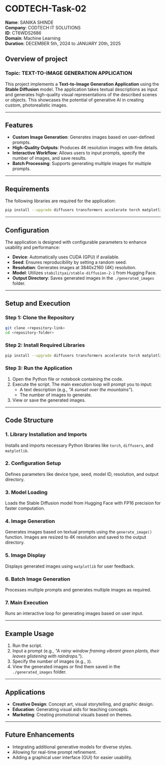 # CODTECH-Task-02

**Name**: SANIKA SHINDE<br>
**Company**: CODTECH IT SOLUTIONS<br>
**ID**: CT6WDS2686<br>
**Domain**: Machine Learning<br>
**Duration**: DECEMBER 5th, 2024 to JANUARY 20th, 2025<br>

## Overview of project
### Topic: TEXT-TO-IMAGE GENERATION APPLICATION
This project implements a **Text-to-Image Generation Application** using the **Stable Diffusion** model. The application takes textual descriptions as input and generates high-quality visual representations of the described scenes or objects. This showcases the potential of generative AI in creating custom, photorealistic images.

---

## Features
- **Custom Image Generation**: Generates images based on user-defined prompts.
- **High-Quality Outputs**: Produces 4K resolution images with fine details.
- **Interactive Workflow**: Allows users to input prompts, specify the number of images, and save results.
- **Batch Processing**: Supports generating multiple images for multiple prompts.

---

## Requirements
The following libraries are required for the application:

```bash
pip install --upgrade diffusers transformers accelerate torch matplotlib Pillow
```

---

## Configuration
The application is designed with configurable parameters to enhance usability and performance:
- **Device**: Automatically uses CUDA (GPU) if available.
- **Seed**: Ensures reproducibility by setting a random seed.
- **Resolution**: Generates images at 3840x2160 (4K) resolution.
- **Model**: Utilizes `stabilityai/stable-diffusion-2-1` from Hugging Face.
- **Output Directory**: Saves generated images in the `./generated_images` folder.

---

## Setup and Execution

### Step 1: Clone the Repository
```bash
git clone <repository-link>
cd <repository-folder>
```

### Step 2: Install Required Libraries
```bash
pip install --upgrade diffusers transformers accelerate torch matplotlib Pillow
```

### Step 3: Run the Application
1. Open the Python file or notebook containing the code.
2. Execute the script. The main execution loop will prompt you to input:
   - A text description (e.g., *"A sunset over the mountains"*).
   - The number of images to generate.
3. View or save the generated images.

---

## Code Structure

### 1. **Library Installation and Imports**
Installs and imports necessary Python libraries like `torch`, `diffusers`, and `matplotlib`.

### 2. **Configuration Setup**
Defines parameters like device type, seed, model ID, resolution, and output directory.

### 3. **Model Loading**
Loads the Stable Diffusion model from Hugging Face with FP16 precision for faster computation.

### 4. **Image Generation**
Generates images based on textual prompts using the `generate_image()` function. Images are resized to 4K resolution and saved to the output directory.

### 5. **Image Display**
Displays generated images using `matplotlib` for user feedback.

### 6. **Batch Image Generation**
Processes multiple prompts and generates multiple images as required.

### 7. **Main Execution**
Runs an interactive loop for generating images based on user input.

---

## Example Usage
1. Run the script.
2. Input a prompt (e.g., *"A rainy window framing vibrant green plants, their leaves glistening with raindrops."*).
3. Specify the number of images (e.g., `3`).
4. View the generated images or find them saved in the `./generated_images` folder.

---

## Applications
- **Creative Design**: Concept art, visual storytelling, and graphic design.
- **Education**: Generating visual aids for teaching concepts.
- **Marketing**: Creating promotional visuals based on themes.

---

## Future Enhancements
- Integrating additional generative models for diverse styles.
- Allowing for real-time prompt refinement.
- Adding a graphical user interface (GUI) for easier usability.
